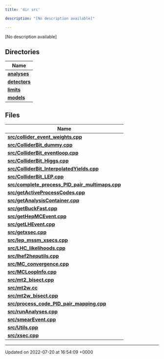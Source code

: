 ```yaml
---
title: 'dir src'

description: "[No description available]"

---
```







[No description available]

## Directories

| Name           |
| -------------- |
| **[analyses](/documentation/code/files/dir_ebf4efc09232e9b3baff73345d00af17/#dir-analyses)**  |
| **[detectors](/documentation/code/files/dir_ec0001d0a47d8f5e87814a0c290a00e6/#dir-detectors)**  |
| **[limits](/documentation/code/files/dir_43317e43f0d2f00527788176b6ed19bf/#dir-limits)**  |
| **[models](/documentation/code/files/dir_6a2ef1661f87480de03fb9e3f0a6d5bc/#dir-models)**  |

## Files

| Name           |
| -------------- |
| **[src/collider_event_weights.cpp](/documentation/code/files/collider__event__weights_8cpp/#file-collider-event-weights.cpp)**  |
| **[src/ColliderBit_dummy.cpp](/documentation/code/files/colliderbit__dummy_8cpp/#file-colliderbit-dummy.cpp)**  |
| **[src/ColliderBit_eventloop.cpp](/documentation/code/files/colliderbit__eventloop_8cpp/#file-colliderbit-eventloop.cpp)**  |
| **[src/ColliderBit_Higgs.cpp](/documentation/code/files/colliderbit__higgs_8cpp/#file-colliderbit-higgs.cpp)**  |
| **[src/ColliderBit_InterpolatedYields.cpp](/documentation/code/files/colliderbit__interpolatedyields_8cpp/#file-colliderbit-interpolatedyields.cpp)**  |
| **[src/ColliderBit_LEP.cpp](/documentation/code/files/colliderbit__lep_8cpp/#file-colliderbit-lep.cpp)**  |
| **[src/complete_process_PID_pair_multimaps.cpp](/documentation/code/files/complete__process__pid__pair__multimaps_8cpp/#file-complete-process-pid-pair-multimaps.cpp)**  |
| **[src/getActiveProcessCodes.cpp](/documentation/code/files/getactiveprocesscodes_8cpp/#file-getactiveprocesscodes.cpp)**  |
| **[src/getAnalysisContainer.cpp](/documentation/code/files/getanalysiscontainer_8cpp/#file-getanalysiscontainer.cpp)**  |
| **[src/getBuckFast.cpp](/documentation/code/files/getbuckfast_8cpp/#file-getbuckfast.cpp)**  |
| **[src/getHepMCEvent.cpp](/documentation/code/files/gethepmcevent_8cpp/#file-gethepmcevent.cpp)**  |
| **[src/getLHEvent.cpp](/documentation/code/files/getlhevent_8cpp/#file-getlhevent.cpp)**  |
| **[src/getxsec.cpp](/documentation/code/files/getxsec_8cpp/#file-getxsec.cpp)**  |
| **[src/lep_mssm_xsecs.cpp](/documentation/code/files/lep__mssm__xsecs_8cpp/#file-lep-mssm-xsecs.cpp)**  |
| **[src/LHC_likelihoods.cpp](/documentation/code/files/lhc__likelihoods_8cpp/#file-lhc-likelihoods.cpp)**  |
| **[src/lhef2heputils.cpp](/documentation/code/files/lhef2heputils_8cpp/#file-lhef2heputils.cpp)**  |
| **[src/MC_convergence.cpp](/documentation/code/files/mc__convergence_8cpp/#file-mc-convergence.cpp)**  |
| **[src/MCLoopInfo.cpp](/documentation/code/files/mcloopinfo_8cpp/#file-mcloopinfo.cpp)**  |
| **[src/mt2_bisect.cpp](/documentation/code/files/mt2__bisect_8cpp/#file-mt2-bisect.cpp)**  |
| **[src/mt2w.cc](/documentation/code/files/mt2w_8cc/#file-mt2w.cc)**  |
| **[src/mt2w_bisect.cpp](/documentation/code/files/mt2w__bisect_8cpp/#file-mt2w-bisect.cpp)**  |
| **[src/process_code_PID_pair_mapping.cpp](/documentation/code/files/process__code__pid__pair__mapping_8cpp/#file-process-code-pid-pair-mapping.cpp)**  |
| **[src/runAnalyses.cpp](/documentation/code/files/runanalyses_8cpp/#file-runanalyses.cpp)**  |
| **[src/smearEvent.cpp](/documentation/code/files/smearevent_8cpp/#file-smearevent.cpp)**  |
| **[src/Utils.cpp](/documentation/code/files/utils_8cpp/#file-utils.cpp)**  |
| **[src/xsec.cpp](/documentation/code/files/xsec_8cpp/#file-xsec.cpp)**  |






-------------------------------

Updated on 2022-07-20 at 16:54:09 +0000
